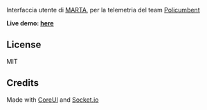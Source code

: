 Interfaccia utente di [MARTA](https://github.com/gabelluardo/marta), per la telemetria del team [Policumbent](http://www.policumbent.it/)

**Live demo: [here](https://gabelluardo.github.io/marta-ui/)**

## License

MIT

## Credits

Made with [CoreUI](https://github.com/coreui/coreui-react) and [Socket.io](https://github.com/socketio/socket.io-client)

